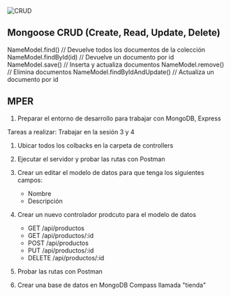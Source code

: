 ![CRUD](https://res.cloudinary.com/dmkvix7ds/image/upload/v1694422684/Screenshot_130_eoj80b.png)


## Mongoose CRUD (Create, Read, Update, Delete)

NameModel.find() // Devuelve todos los documentos de la colección
NameModel.findById(id) // Devuelve un documento por id
NameModel.save() // Inserta y actualiza documentos
NameModel.remove() // Elimina documentos
NameModel.findByIdAndUpdate() // Actualiza un documento por id

## MPER
1. Preparar el entorno de desarrollo para trabajar con MongoDB, Express


Tareas a realizar:
Trabajar en la sesión 3 y 4
1. Ubicar todos los colbacks en la carpeta de controllers 
2. Ejecutar el servidor y probar las rutas con Postman
3. Crear un editar el modelo de datos para que tenga los siguientes campos:
    - Nombre
    - Descripción
4. Crear un nuevo controlador prodcuto para el modelo de datos 
    - GET /api/productos
    - GET /api/productos/:id
    - POST /api/productos
    - PUT /api/productos/:id
    - DELETE /api/productos/:id

5. Probar las rutas con Postman
6. Crear una base de datos en MongoDB Compass llamada "tienda"
